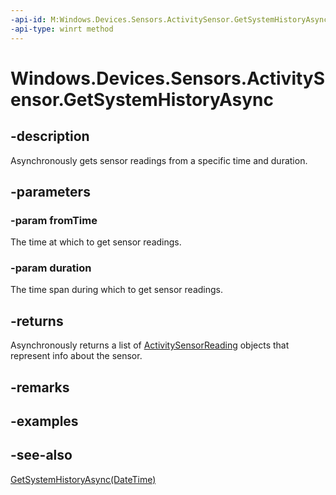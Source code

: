 ----api-id: M:Windows.Devices.Sensors.ActivitySensor.GetSystemHistoryAsync(Windows.Foundation.DateTime,Windows.Foundation.TimeSpan)
-api-type: winrt method
---<!-- Method syntaxpublic Windows.Foundation.IAsyncOperation<Windows.Foundation.Collections.IVectorView<Windows.Devices.Sensors.ActivitySensorReading>> GetSystemHistoryAsync(Windows.Foundation.DateTime fromTime, Windows.Foundation.TimeSpan duration)--># Windows.Devices.Sensors.ActivitySensor.GetSystemHistoryAsync## -descriptionAsynchronously gets sensor readings from a specific time and duration.## -parameters### -param fromTimeThe time at which to get sensor readings.### -param durationThe time span during which to get sensor readings.## -returnsAsynchronously returns a list of [ActivitySensorReading](activitysensorreading.md) objects that represent info about the sensor.## -remarks## -examples## -see-also[GetSystemHistoryAsync(DateTime)](activitysensor_getsystemhistoryasync_1048912884.md)